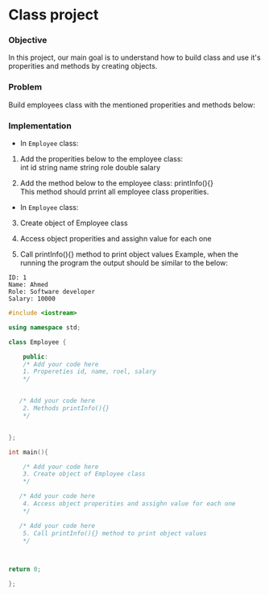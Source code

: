 # Class project

### Objective

In this project, our main goal is to understand how to build class and use it's properities and methods by creating objects.

### Problem

Build employees class with the mentioned properities and methods below:

### Implementation

- In `Employee` class:

1. Add the properities below to the employee class:  
int id
string name
string role
double salary

2. Add the method below to the employee class:
printInfo(){}  
This method should prrint all employee class properities.


- In `Employee` class:
3. Create object of Employee class

4. Access object properities and assighn value for each one

5. Call printInfo(){} method to print object values
Example, when the running the program the output should be similar to the below:


```
ID: 1
Name: Ahmed
Role: Software developer
Salary: 10000

```
  
  
```cpp
#include <iostream>

using namespace std;

class Employee {

    public:
    /* Add your code here 
    1. Propereties id, name, roel, salary
    */


   /* Add your code here 
    2. Methods printInfo(){}
    */


};

int main(){

    /* Add your code here 
    3. Create object of Employee class
    */

   /* Add your code here 
    4. Access object properities and assighn value for each one
    */

   /* Add your code here 
    5. Call printInfo(){} method to print object values
    */



return 0;

};

```
